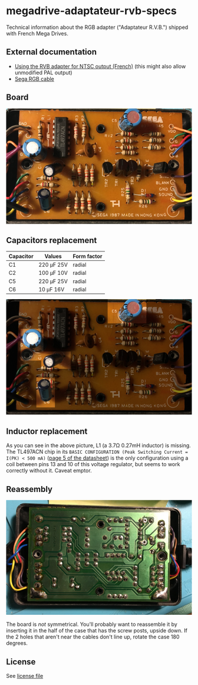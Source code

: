 # megadrive-adaptateur-rvb-specs
Technical information about the RGB adapter ("Adaptateur R.V.B.") shipped
with French Mega Drives.

## External documentation

- [Using the RVB adapter for NTSC output (French)](http://www.segakore.fr/index.php/2004/08/07/mega-drive-modifiez-votre-cable-rgb-fr-vers-pal-ntsc) (this might also allow unmodified PAL output)
- [Sega RGB cable](https://segaretro.org/Sega_Master_System#Sega_RGB_Cable)

## Board

![PCB](images/adaptateur-rvb.jpg)

## Capacitors replacement

Capacitor | Values | Form factor
------------ | ------------- | -------------
C1 | 220 µF 25V | radial
C2 | 100 µF 10V | radial
C5 | 220 µF 25V | radial
C6 | 10 µF 16V | radial

![PCB](images/adaptateur-rvb-layer.jpg)

## Inductor replacement

As you can see in the above picture, L1 (a 3.7Ω 0.27mH inductor) is
missing. The TL497ACN chip in its `BASIC CONFIGURATION
(Peak Switching Current = I(PK) < 500 mA)` ([page 5 of the datasheet](https://www.ti.com/lit/ds/symlink/tl497a.pdf))
is the only configuration using a coil between pins 13 and 10 of this
voltage regulator, but seems to work correctly without it. Caveat emptor.

## Reassembly

![Board in case](images/reassembly.jpg)

The board is _not_ symmetrical. You'll probably want to reassemble it
by inserting it in the half of the case that has the screw posts, upside
down. If the 2 holes that aren't near the cables don't line up, rotate
the case 180 degrees.

## License

See [license file](LICENSE)
